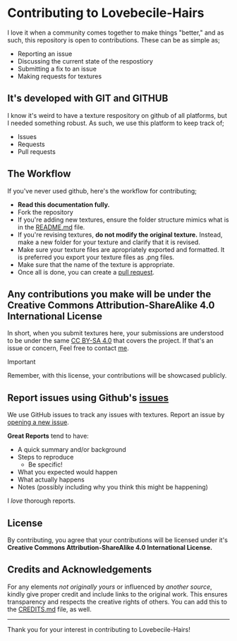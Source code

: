 # Contributing to Lovebecile-Hairs

I love it when a community comes together to make things "better," and as such, this repository is open to contributions. These can be as simple as;

- Reporting an issue
- Discussing the current state of the respostiory
- Submitting a fix to an issue
- Making requests for textures

## It's developed with GIT and GITHUB

I know it's weird to have a texture respository on github of all platforms, but I needed something robust. As such, we use this platform to keep track of;
- Issues
- Requests
- Pull requests

## The Workflow

If you've never used github, here's the workflow for contributing;

- **Read this documentation fully.**
- Fork the repository
- If you're adding new textures, ensure the folder structure mimics what is in the [README.md](./README.md) file.
- If you're revising textures, **do not modify the original texture.** Instead, make a new folder for your texture and clarify that it is revised.
- Make sure your texture files are apropriately exported and formatted. It is preferred you export your texture files as .png files.
- Make sure that the name of the texture is appropriate.
- Once all is done, you can create a [pull request](https://github.com/CodingWithAnxiety/Lovebecile-Hairs/compare).

## Any contributions you make will be under the Creative Commons Attribution-ShareAlike 4.0 International License

In short, when you submit textures here, your submissions are understood to be under the same [CC BY-SA 4.0](http://creativecommons.org/licenses/by-sa/4.0/) that covers the project. If that's an issue or concern, Feel free to contact [me](https://discord.com/users/970009497244434523).

> [!IMPORTANT]
> Remember, with this license, your contributions will be showcased publicly.

## Report issues using Github's [issues](https://github.com/CodingWithAnxiety/Lovebecile-Hairs/issues)

We use GitHub issues to track any issues with textures. Report an issue by [opening a new issue](https://github.com/CodingWithAnxiety/Lovebecile-Hairs/issues/new).

**Great Reports** tend to have:

- A quick summary and/or background
- Steps to reproduce
  - Be specific!
- What you expected would happen
- What actually happens
- Notes (possibly including why you think this might be happening)

I *love* thorough reports.

## License

By contributing, you agree that your contributions will be licensed under it's **Creative Commons Attribution-ShareAlike 4.0 International License.**

## Credits and Acknowledgements

For any elements *not originally yours* or influenced by *another source*, kindly give proper credit and include links to the original work. This ensures transparency and respects the creative rights of others. You can add this to the [CREDITS.md](./CREDITS.md) file, as well.

---

Thank you for your interest in contributing to Lovebecile-Hairs!
